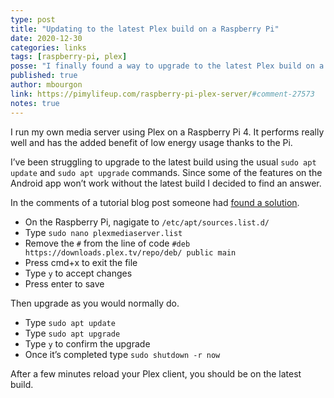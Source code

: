 ```yaml
---
type: post
title: "Updating to the latest Plex build on a Raspberry Pi"
date: 2020-12-30
categories: links
tags: [raspberry-pi, plex]
posse: "I finally found a way to upgrade to the latest Plex build on a Raspberry Pi."
published: true
author: mbourgon
link: https://pimylifeup.com/raspberry-pi-plex-server/#comment-27573
notes: true
---
```


I run my own media server using Plex on a Raspberry Pi 4. It performs really well and has the added benefit of low energy usage thanks to the Pi.

I’ve been struggling to upgrade to the latest build using the usual `sudo apt update` and `sudo apt upgrade` commands. Since some of the features on the Android app won’t work without the latest build I decided to find an answer.

In the comments of a tutorial blog post someone had [found a solution](https://pimylifeup.com/raspberry-pi-plex-server/#comment-27573).

* On the Raspberry Pi, nagigate to `/etc/apt/sources.list.d/`
* Type `sudo nano plexmediaserver.list`
* Remove the `#` from the line of code `#deb https://downloads.plex.tv/repo/deb/ public main`
* Press cmd+x to exit the file
* Type `y` to accept changes
* Press enter to save

Then upgrade as you would normally do.

* Type `sudo apt update`
* Type `sudo apt upgrade`
* Type `y` to confirm the upgrade
* Once it’s completed type `sudo shutdown -r now`

After a few minutes reload your Plex client, you should be on the latest build.
